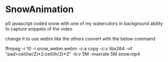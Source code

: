 # SnowAnimation
p5 javascript coded snow with one of my watercolors in background
ability to capture snippets of the video

change it to use webm like the others convert with the below command

ffmpeg -r 10 -i snow_webm.webm -c:a copy -c:v libx264 -vf "pad=ceil(iw/2)*2:ceil(ih/2)*2" -b:v 5M -maxrate 5M snow.mp4
